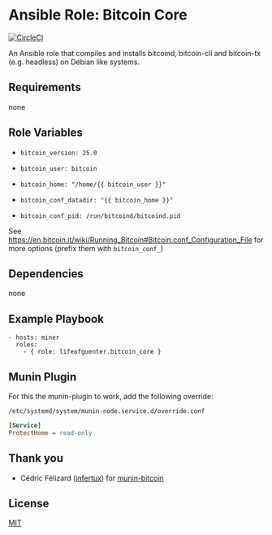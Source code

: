 # Ansible Role: Bitcoin Core

[![CircleCI](https://circleci.com/gh/lifeofguenter/ansible-role-bitcoin-core.svg?style=svg)](https://circleci.com/gh/lifeofguenter/ansible-role-bitcoin-core)

An Ansible role that compiles and installs bitcoind, bitcoin-cli and bitcoin-tx (e.g. headless) on Debian like systems.

## Requirements

none

## Role Variables

- `bitcoin_version: 25.0`

- `bitcoin_user: bitcoin`

- `bitcoin_home: "/home/{{ bitcoin_user }}"`

- `bitcoin_conf_datadir: "{{ bitcoin_home }}"`

- `bitcoin_conf_pid: /run/bitcoind/bitcoind.pid`

See https://en.bitcoin.it/wiki/Running_Bitcoin#Bitcoin.conf_Configuration_File for more options (prefix them with `bitcoin_conf_`)

## Dependencies

none

## Example Playbook

```
- hosts: miner
  roles:
    - { role: lifeofguenter.bitcoin_core }
```

## Munin Plugin

For this the munin-plugin to work, add the following override:

`/etc/systemd/system/munin-node.service.d/override.conf`

```ini
[Service]
ProtectHome = read-only
```

## Thank you

- Cédric Félizard ([infertux](https://github.com/infertux)) for [munin-bitcoin](https://github.com/infertux/munin-bitcoin)

## License

[MIT](LICENSE)
